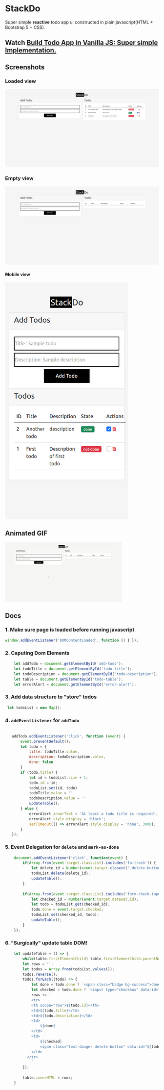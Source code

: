 # StackDo 

Super simple **reactive** todo app ui constructed in plain javascript(HTML + Bootstrap 5 + CSS).

## Watch [Build Todo App in Vanilla JS: Super simple Implementation.]()


## Screenshots

### Loaded view

<img src="assets/images/todo-prev-tasks.png">

### Empty view

<img src="assets/images/todo-prev-empty.png">

#### Mobile view

<img src="assets/images/todo-prev-mobile.png">


## Animated GIF

<img src="assets/images/todo.gif">

## Docs

### 1. Make sure page is loaded before running javascript

```js
window.addEventListener('DOMContentLoaded', function () { });
```

### 2. Caputing Dom Elements

```js
    let addTodo = document.getElementById('add-todo');
    let todoTitle = document.getElementById('todo-title');
    let todoDescription = document.getElementById('todo-description');
    let table = document.getElementById('todo-table');
    let errorAlert = document.getElementById('error-alert');
```

### 3. Add data structure to "store" todos

```js
 let todoList = new Map();
 ```

 ### 4. `addEventListener` for `addTodo`

 ```js

    addTodo.addEventListener('click', function (event) {
        event.preventDefault();
        let todo = {
            title: todoTitle.value,
            description: todoDescription.value,
            done: false
        }
        if (todo.title) {
            let id = todoList.size + 1;
            todo.id = id;
            todoList.set(id, todo)
            todoTitle.value = ''
            todoDescription.value = ''
            updateTable();
        } else {
            errorAlert.innerText = 'At least a todo title is required';
            errorAlert.style.display = 'block';
            setTimeout(() => errorAlert.style.display = 'none', 3000);
        }
    });
```

### 5. Event Delegation for `delete` and `mark-as-done`

```js
    document.addEventListener('click', function(event) {
        if(Array.from(event.target.classList).includes('fa-trash')) {
            let delete_id = Number(event.target.closest('.delete-button').dataset.id);
            todoList.delete(delete_id);
            updateTable();
        }

        if(Array.from(event.target.classList).includes('form-check-input')) {
            let checked_id = Number(event.target.dataset.id);
            let todo = todoList.get(checked_id);
            todo.done = event.target.checked;
            todoList.set(checked_id, todo);
            updateTable();
        }
    });
```


### 6. "Surgically" update table DOM!

```js
    let updateTable = () => {
        while(table.firstElementChild) table.firstElementChild.parentNode.removeChild(table.firstElementChild);
        let rows = '';
        let todos = Array.from(todoList.values());
        todos.reverse();
        todos.forEach((todo) => {
            let done = todo.done ? `<span class="badge bg-success">done</span>` : `<span class="badge bg-danger">not-done</span>`;
            let checked = todo.done ? `<input type="checkbox" data-id="${todo.id}" checked class="form-check-input"></input>`:`<input type="checkbox" data-id="${todo.id}" class="form-check-input"></input>`;
            rows += `
            <tr>
            <th scope="row">${todo.id}</th>
            <td>${todo.title}</td>
            <td>${todo.description}</td>
            <td>
                ${done}
            </td>
            <td>
                ${checked}
                <span class="text-danger delete-button" data-id="${todo.id}"><i class="fa fa-trash"></i></span>
            </td>
          </tr>
            `
        });

        table.innerHTML = rows;
    }
```
